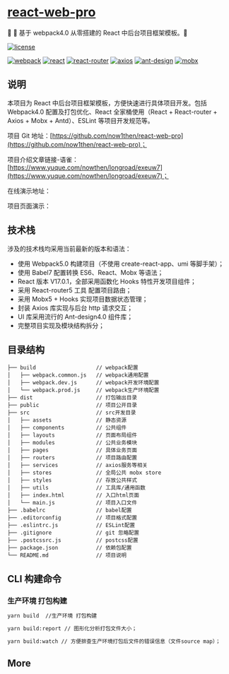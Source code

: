 # [react-web-pro](https://github.com/now1then/react-web-pro)

🌈 🚀 基于 webpack4.0 从零搭建的 React 中后台项目框架模板。🚀

[![license](https://img.shields.io/badge/license-MIT-brightgreen.svg)](https://github.com/now1then/react-web-pro/master/LICENSE)

[![webpack](https://img.shields.io/badge/webpack-5.10.0-green)](https://github.com/webpack/webpack) [![react](https://img.shields.io/badge/react-17.0.1-green)](https://github.com/facebook/react) [![react-router](https://img.shields.io/badge/react--router-5.2.0-green)](https://github.com/ReactTraining/react-router) [![axios](https://img.shields.io/badge/axios-0.21.0-green)](https://github.com/axios/axios) [![ant-design](https://img.shields.io/badge/ant--design-4.9.2-green.svg)](https://ant.design/index-cn) [![mobx](https://img.shields.io/badge/mobx-5.15.0-green.svg)](https://github.com/mobxjs/mobx)

## 说明

本项目为 React 中后台项目框架模板，方便快速进行具体项目开发。包括 Webpack4.0 配置及打包优化、React 全家桶使用（React + React-router + Axios + Mobx + Antd）、ESLint 等项目开发规范等。

项目 Git 地址：[https://github.com/now1then/react-web-pro](https://github.com/now1then/react-web-pro)；

项目介绍文章链接-语雀：[https://www.yuque.com/nowthen/longroad/exeuw7](https://www.yuque.com/nowthen/longroad/exeuw7)；

在线演示地址：

项目页面演示：

## 技术栈

涉及的技术栈均采用当前最新的版本和语法：

- 使用 Webpack5.0 构建项目（不使用 create-react-app、umi 等脚手架）；
- 使用 Babel7 配置转换 ES6、React、Mobx 等语法；
- React 版本 V17.0.1，全部采用函数化 Hooks 特性开发项目组件；
- 采用 React-router5 工具 配置项目路由；
- 采用 Mobx5 + Hooks 实现项目数据状态管理；
- 封装 Axios 库实现与后台 http 请求交互；
- UI 库采用流行的 Ant-design4.0 组件库；
- 完整项目实现及模块结构拆分；

## 目录结构

```
├── build                   // webpack配置
│   ├── webpack.common.js   // webpack通用配置
│   ├── webpack.dev.js      // webpack开发环境配置
│   └── webpack.prod.js     // webpack生产环境配置
├── dist                    // 打包输出目录
├── public                  // 项目公开目录
├── src                     // src开发目录
│   ├── assets              // 静态资源
│   ├── components          // 公共组件
│   ├── layouts             // 页面布局组件
│   ├── modules             // 公共业务模块
│   ├── pages               // 具体业务页面
│   ├── routers             // 项目路由配置
│   ├── services            // axios服务等相关
│   ├── stores              // 全局公共 mobx store
│   ├── styles              // 存放公共样式
│   ├── utils               // 工具库/通用函数
│   ├── index.html          // 入口html页面
│   └── main.js             // 项目入口文件
├── .babelrc                // babel配置
├── .editorconfig           // 项目格式配置
├── .eslintrc.js            // ESLint配置
├── .gitignore              // git 忽略配置
├── .postcssrc.js           // postcss配置
├── package.json            // 依赖包配置
└── README.md               // 项目说明
```

## CLI 构建命令

### 生产环境 打包构建

```bash
yarn build  //生产环境 打包构建

yarn build:report // 图形化分析打包文件大小；

yarn build:watch // 方便排查生产环境打包后文件的错误信息（文件source map）；
```

## More
